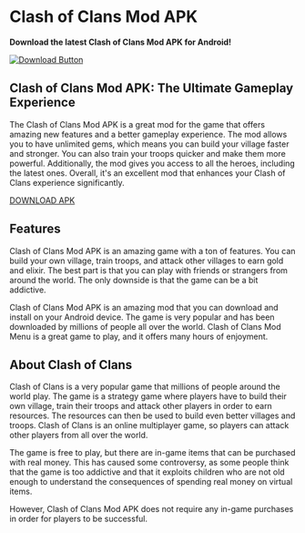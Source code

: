 # Clash of Clans Mod APK

**Download the latest Clash of Clans Mod APK for Android!**

[![Download Button](https://i.ibb.co/cv0JFfW/Download-Now-Button.png)](https://modmenuz.com/clash-of-clans/mod-apk/)

## Clash of Clans Mod APK: The Ultimate Gameplay Experience

The Clash of Clans Mod APK is a great mod for the game that offers amazing new features and a better gameplay experience. The mod allows you to have unlimited gems, which means you can build your village faster and stronger. You can also train your troops quicker and make them more powerful. Additionally, the mod gives you access to all the heroes, including the latest ones. Overall, it's an excellent mod that enhances your Clash of Clans experience significantly.

[DOWNLOAD APK](https://modmenuz.com/clash-of-clans/mod-apk/)

## Features

Clash of Clans Mod APK is an amazing game with a ton of features. You can build your own village, train troops, and attack other villages to earn gold and elixir. The best part is that you can play with friends or strangers from around the world. The only downside is that the game can be a bit addictive.

Clash of Clans Mod APK is an amazing mod that you can download and install on your Android device. The game is very popular and has been downloaded by millions of people all over the world. Clash of Clans Mod Menu is a great game to play, and it offers many hours of enjoyment.

## About Clash of Clans

Clash of Clans is a very popular game that millions of people around the world play. The game is a strategy game where players have to build their own village, train their troops and attack other players in order to earn resources. The resources can then be used to build even better villages and troops. Clash of Clans is an online multiplayer game, so players can attack other players from all over the world. 

The game is free to play, but there are in-game items that can be purchased with real money. This has caused some controversy, as some people think that the game is too addictive and that it exploits children who are not old enough to understand the consequences of spending real money on virtual items. 

However, Clash of Clans Mod APK does not require any in-game purchases in order for players to be successful.
